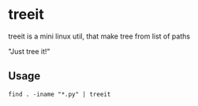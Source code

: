# treeit
treeit is a mini linux util, that make tree from list of paths

"Just tree it!"

## Usage

`find . -iname "*.py" | treeit`